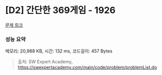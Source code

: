 # [D2] 간단한 369게임 - 1926 

[문제 링크](https://swexpertacademy.com/main/code/problem/problemDetail.do?contestProbId=AV5PTeo6AHUDFAUq) 

### 성능 요약

메모리: 20,988 KB, 시간: 132 ms, 코드길이: 457 Bytes



> 출처: SW Expert Academy, https://swexpertacademy.com/main/code/problem/problemList.do